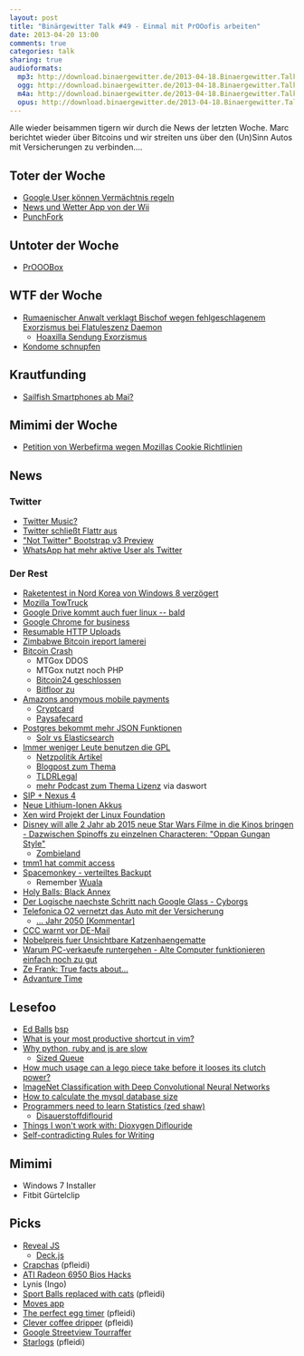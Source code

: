 ```yaml
---
layout: post
title: "Binärgewitter Talk #49 - Einmal mit PrOOofis arbeiten"
date: 2013-04-20 13:00
comments: true
categories: talk
sharing: true
audioformats:
  mp3: http://download.binaergewitter.de/2013-04-18.Binaergewitter.Talk.49.mp3
  ogg: http://download.binaergewitter.de/2013-04-18.Binaergewitter.Talk.49.ogg
  m4a: http://download.binaergewitter.de/2013-04-18.Binaergewitter.Talk.49.m4a
  opus: http://download.binaergewitter.de/2013-04-18.Binaergewitter.Talk.49.opus
---
```

Alle wieder beisammen tigern wir durch die News der letzten Woche. Marc berichtet wieder über Bitcoins und wir streiten uns über den (Un)Sinn Autos mit Versicherungen zu verbinden....

## Toter der Woche

- [Google User können Vermächtnis regeln](http://www.golem.de/news/inactive-account-manager-google-nutzer-koennen-digitales-vermaechtnis-regeln-1304-98685.html)
- [News und Wetter App von der Wii](http://www.theverge.com/2013/4/12/4216034/nintendo-removing-wii-channels-in-june)
- [PunchFork](http://punchfork.com/)

## Untoter der Woche

- [PrOOOBox](http://www.pro-linux.de/news/1/19691/prooo-box-meldet-sich-zurueck.html)

## WTF der Woche

- [Rumaenischer Anwalt verklagt Bischof wegen fehlgeschlagenem Exorzismus bei Flatuleszenz Daemon](
http://www.dailymail.co.uk/news/article-2304985/Romanian-lawyer-sues-bishop-priests-claiming-failed-properly-exorcise-flatulent-demons-house.html)
    - [Hoaxilla Sendung Exorzismus](http://www.hoaxilla.com/hoaxilla-106-exorzismus/ )
- [Kondome schnupfen](http://www.huffingtonpost.com/2013/04/15/condom-challenge-snorting-condoms-videos_n_3085258.html)

## Krautfunding

- [Sailfish Smartphones ab Mai?](http://www.pro-linux.de/news/1/19689/erstes-sailfishos-smartphone-per-crowdfunding-ab-mai-vorbestellbar.html)

## Mimimi der Woche

- [Petition von Werbefirma wegen Mozillas Cookie Richtlinien](http://www.iab.net/mozilla_petition/)

## News

### Twitter

- [Twitter Music?](http://sefsar.com/twitter-music-leak)
- [Twitter schließt Flattr aus](http://blog.flattr.net/2013/04/twitter-is-forcing-us-to-drop-users-ability-to-flattr-creators-by-favoriting-their-tweets/)
- ["Not Twitter" Bootstrap v3 Preview](http://rnikitin.github.io/bootstrap)
- [WhatsApp hat mehr aktive User als Twitter](http://techcrunch.com/2013/04/16/whatsapp-bigger-than-twitter-with-over-200m-monthly-active-users-8b-inbound-and-12b-outbound-messages-daily/)

### Der Rest

- [Raketentest in Nord Korea von Windows 8 verzögert](http://www.newyorker.com/online/blogs/borowitzreport/2013/04/north-korean-missile-test-delayed-by-windows-8.html)
- [Mozilla TowTruck](http://thenextweb.com/dd/2013/04/14/mozilla-towtruck-is-an-experimental-project-that-adds-google-drive-like-collaboration-to-any-site/)
- [Google Drive kommt auch fuer linux -- bald](http://www.techdrivein.com/2013/03/google-drive-for-linux-confirmed-yet.html)
- [Google Chrome for business](http://www.golem.de/news/google-chrome-bekommt-unterstuetzung-fuer-veraltete-browser-1304-98764.html)
- [Resumable HTTP Uploads](http://www.tus.io/protocols/resumable-upload.html)
- [Zimbabwe Bitcoin ireport lamerei](http://ireport.cnn.com/docs/DOC-957375)
- [Bitcoin Crash](http://bitcoinity.org/markets)
    * MTGox DDOS
    * MTGox nutzt noch PHP
    * [Bitcoin24 geschlossen](https://bitcoin-24.com/)
    * [Bitfloor zu](https://bitfloor.com/)
- [Amazons anonymous mobile payments](http://www.heise.de/newsticker/meldung/Amazon-patentiert-anonymes-Bezahlverfahren-1844154.html)
    * [Cryptcard](https://cryptcard.org/)
    * [Paysafecard]( https://https://www.paysafecard.com)
- [Postgres bekommt mehr JSON Funktionen](http://www.heise.de/developer/meldung/PostgreSQL-bekommt-mehr-JSON-Funktionen-1839686.html)
    * [Solr vs Elasticsearch](http://solr-vs-elasticsearch.com/)
- [Immer weniger Leute benutzen die GPL](http://www.golem.de/news/lizenzen-der-rueckgang-der-gpl-1304-98809.html)
    * [Netzpolitik Artikel](https://netzpolitik.org/2013/open-source-software-exponentielles-wachstum-weniger-copyleft/)
    * [Blogpost zum Thema](http://www.synflood.at/blog/index.php?/archives/794-Eine-Replik-auf-Fefes-Lizenz-Bashing.html)
    * [TLDRLegal](http://www.tldrlegal.com/browse)
    * [mehr Podcast zum Thema Lizenz](http://faif.us/cast/2013/apr/03/0x3A/) via daswort
- [SIP + Nexus 4](https://code.google.com/p/android/issues/detail?id=41626#c20)
- [Neue Lithium-Ionen Akkus](http://www.extremetech.com/computing/153614-new-lithium-ion-battery-design-thats-2000-times-more-powerful-recharges-1000-times-faster)
- [Xen wird Projekt der Linux Foundation](http://www.heise.de/newsticker/meldung/Virtualisierungs-Software-Xen-wird-Projekt-der-Linux-Foundation-1842613.html)
-  [Disney will alle 2 Jahr ab 2015 neue Star Wars Filme in die Kinos  bringen - Dazwischen Spinoffs zu einzelnen Characteren: "Oppan Gungan
Style"](http://www.spiegel.de/kultur/kino/disney-kuendigt-ab-2015-drei-neue-star-wars-episoden-an-a-895070.html)
    * [Zombieland](http://www.serienjunkies.de/news/zombieland-amazon-veroeffentlicht-trailer-48725.html)
- [tmm1 hat commit access](http://blade.nagaokaut.ac.jp/cgi-bin/scat.rb/ruby/ruby-core/54333)
- [Spacemonkey - verteiltes Backupt](http://www.kickstarter.com/projects/clintgc/space-monkey-taking-the-cloud-out-of-the-datacente)
    * Remember [Wuala](http://wua.la)
- [Holy Balls: Black Annex](http://www.blackannex.net/)
- [Der Logische naechste Schritt nach Google Glass - Cyborgs](http://www.diginfo.tv/v/12-0180-r-en.php)
- [Telefonica O2 vernetzt das Auto mit der Versicherung](http://www.heise.de/mobil/meldung/Telefonica-vernetzt-das-Auto-mit-der-Versicherung-1842870.html)
    - [... Jahr 2050 [Kommentar]](http://www.heise.de/mobil/newsticker/foren/S-Jahr-2050/forum-253736/msg-23403265/read/)
- [CCC warnt vor DE-Mail](http://www.heise.de/newsticker/meldung/Chaos-Computer-Club-warnt-weiter-vor-De-Mail-1842243.html)
- [Nobelpreis fuer Unsichtbare Katzenhaengematte](http://physicsbuzz.physicscentral.com/2010/10/2010-physics-nobel-prize-for-invisible.html)
- [Warum PC-verkaeufe runtergehen - Alte Computer funktionieren einfach noch zu gut](http://www.slate.com/blogs/future_tense/2013/04/12/why_pc_sales_are_declining_old_pcs_still_work_just_fine.html)
- [Ze Frank: True facts about...](http://www.youtube.com/playlist?list=PLD5T6GqaHrY0gXHkiddMhRzYjrcxrqB_1)
- [Advanture Time](http://www.youtube.com/results?search_query=adventure+time)

## Lesefoo

- [Ed Balls](http://knowyourmeme.com/memes/ed-balls) [bsp](https://twitter.com/rb2k/status/324476306530123776)
- [What is your most productive shortcut in vim?](http://stackoverflow.com/questions/1218390/what-is-your-most-productive-shortcut-with-vim)
- [Why python, ruby and js are slow](https://speakerdeck.com/alex/why-python-ruby-and-javascript-are-slow)
    * [Sized Queue](http://www.ruby-doc.org/stdlib-2.0/libdoc/thread/rdoc/SizedQueue.html)
- [How much usage can a lego piece take before it looses its clutch power?](http://bricks.stackexchange.com/questions/1754/how-much-usage-can-a-lego-piece-take-before-it-loses-its-clutch-power/1953#1953)
- [ImageNet Classification with Deep Convolutional Neural Networks](http://www.image-net.org/challenges/LSVRC/2012/supervision.pdf)
- [How to calculate the mysql database size](http://www.mkyong.com/mysql/how-to-calculate-the-mysql-database-size/)
- [Programmers need to learn Statistics (zed shaw)](http://www.zedshaw.com/essays/programmer_stats.html)
    - [Disauerstoffdiflourid](http://de.wikipedia.org/wiki/Disauerstoffdifluorid)
- [Things I won't work with: Dioxygen Diflouride](http://pipeline.corante.com/archives/2010/02/23/things_i_wont_work_with_dioxygen_difluoride.php)
- [Self-contradicting Rules for Writing](http://www.maximumawesome.com/reference/g-safire.htm)

## Mimimi

- Windows 7 Installer
- Fitbit Gürtelclip

## Picks

- [Reveal JS](http://lab.hakim.se/reveal-js/)
    * [Deck.js](http://imakewebthings.com/deck.js/)
- [Crapchas](http://crapcha.com/) (pfleidi)
- [ATI Radeon 6950 Bios Hacks](http://www.techpowerup.com/articles/overclocking/vidcard/159)
- Lynis (Ingo)
- [Sport Balls replaced with cats](http://sportballsreplacedwithcats.tumblr.com/) (pfleidi)
- [Moves app](http://www.moves-app.com/)
- [The perfect egg timer](https://itunes.apple.com/de/app/the-perfect-egg-timer/id331004675?l=en&mt=8) (pfleidi)
- [Clever coffee dripper](http://www.coffeecircle.com/clever-coffee-dripper/) (pfleidi)
- [Google Streetview Tourraffer](http://hyperlapse.tllabs.io/)
- [Starlogs](http://starlogs.net/) (pfleidi)
